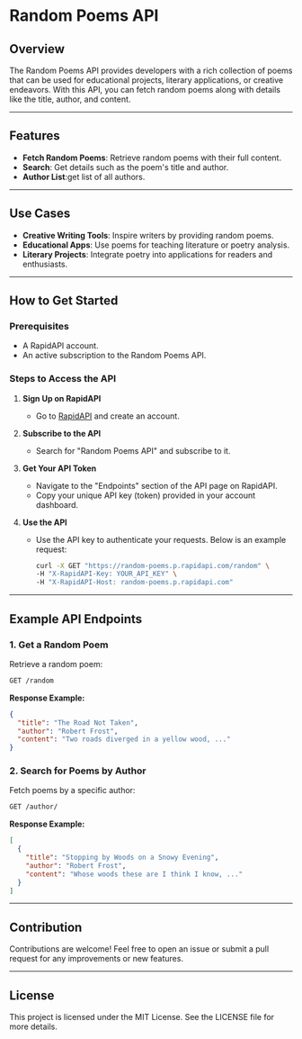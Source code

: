 # Random Poems API

## Overview
The Random Poems API provides developers with a rich collection of poems that can be used for educational projects, literary applications, or creative endeavors. With this API, you can fetch random poems along with details like the title, author, and content.

---

## Features
- **Fetch Random Poems**: Retrieve random poems with their full content.
- **Search**: Get details such as the poem's title and author.
- **Author List**:get list of all authors.

---

## Use Cases
- **Creative Writing Tools**: Inspire writers by providing random poems.
- **Educational Apps**: Use poems for teaching literature or poetry analysis.
- **Literary Projects**: Integrate poetry into applications for readers and enthusiasts.

---

## How to Get Started

### Prerequisites
- A RapidAPI account.
- An active subscription to the Random Poems API.

### Steps to Access the API

1. **Sign Up on RapidAPI**
   - Go to [RapidAPI](https://rapidapi.com/robotfa-robotma/api/random-poems) and create an account.

2. **Subscribe to the API**
   - Search for "Random Poems API" and subscribe to it.

3. **Get Your API Token**
   - Navigate to the "Endpoints" section of the API page on RapidAPI.
   - Copy your unique API key (token) provided in your account dashboard.

4. **Use the API**
   - Use the API key to authenticate your requests. Below is an example request:

     ```bash
     curl -X GET "https://random-poems.p.rapidapi.com/random" \
     -H "X-RapidAPI-Key: YOUR_API_KEY" \
     -H "X-RapidAPI-Host: random-poems.p.rapidapi.com"
     ```

---

## Example API Endpoints

### 1. Get a Random Poem
Retrieve a random poem:
```bash
GET /random
```
**Response Example:**
```json
{
  "title": "The Road Not Taken",
  "author": "Robert Frost",
  "content": "Two roads diverged in a yellow wood, ..."
}
```

### 2. Search for Poems by Author
Fetch poems by a specific author:
```bash
GET /author/
```
**Response Example:**
```json
[
  {
    "title": "Stopping by Woods on a Snowy Evening",
    "author": "Robert Frost",
    "content": "Whose woods these are I think I know, ..."
  }
]
```


---

## Contribution
Contributions are welcome! Feel free to open an issue or submit a pull request for any improvements or new features.

---

## License
This project is licensed under the MIT License. See the LICENSE file for more details.


